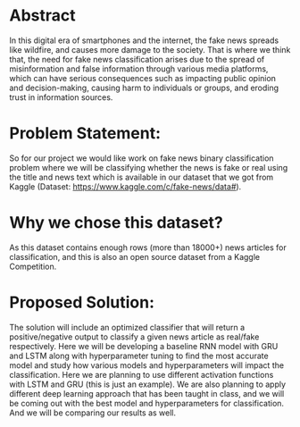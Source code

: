 # Abstract
In this digital era of smartphones and the internet, the fake news spreads like wildfire, and causes more damage to the society. That is where we think that, the need for fake news classification arises due to the spread of misinformation and false information through various media platforms, which can have serious consequences such as impacting public opinion and decision-making, causing harm to individuals or groups, and eroding trust in information sources.

# Problem Statement:
So for our project we would like work on fake news binary classification problem where we will be classifying whether the news is fake or real using the title and news text which is available in our dataset that we got from Kaggle (Dataset: https://www.kaggle.com/c/fake-news/data#).

# Why we chose this dataset?
As this dataset contains enough rows (more than 18000+) news articles for classification, and this is also an open source dataset from a Kaggle Competition.

# Proposed Solution:
The solution will include an optimized classifier that will return a positive/negative output to classify a given news article as real/fake respectively. Here we will be developing a baseline RNN model with GRU and LSTM along with hyperparameter tuning to find the most accurate model and study how various models and hyperparameters will impact the classification. Here we are planning to use different activation functions with LSTM and GRU (this is just an example). We are also planning to apply different deep learning approach that has been taught in class, and we will be coming out with the best model and hyperparameters for classification. And we will be comparing our results as well.
